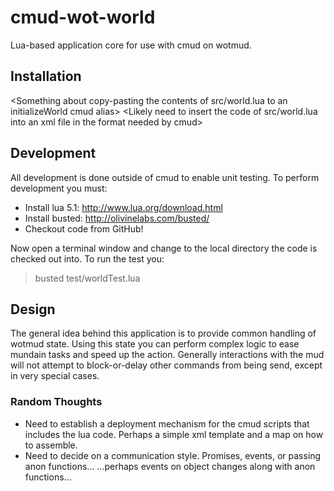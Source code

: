 # cmud-wot-world
Lua-based application core for use with cmud on wotmud.

## Installation
<Something about copy-pasting the contents of src/world.lua to an initializeWorld cmud alias>
<Likely need to insert the code of src/world.lua into an xml file in the format needed by cmud>

## Development
All development is done outside of cmud to enable unit testing. To perform development you must:
- Install lua 5.1: http://www.lua.org/download.html
- Install busted: http://olivinelabs.com/busted/
- Checkout code from GitHub!

Now open a terminal window and change to the local directory the code is checked out into. To run the test you:
> busted test/worldTest.lua

## Design
The general idea behind this application is to provide common handling of wotmud state. Using this state you can perform complex logic to ease mundain tasks and speed up the action. Generally interactions with the mud will not attempt to block-or-delay other commands from being send, except in very special cases.

### Random Thoughts
- Need to establish a deployment mechanism for the cmud scripts that includes the lua code. Perhaps a simple xml template and a map on how to assemble.
- Need to decide on a communication style. Promises, events, or passing anon functions...   ...perhaps events on object changes along with anon functions...
